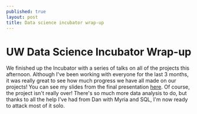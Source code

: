 ```yaml
---
published: true
layout: post
title: Data science incubator wrap-up
---
```

# UW Data Science Incubator Wrap-up

We finished up the Incubator with a series of talks on all of the projects this afternoon. Although I've been working with everyone for the last 3 months, it was really great to see how much progress we have all made on our projects! You can see my slides from the final presentation [here](https://www.dropbox.com/s/7e1fkazwpkj29ue/Clayton_incubator_final.pdf?dl=0). Of course, the project isn't really over! There's so much more data analysis to do, but thanks to all the help I've had from Dan with Myria and SQL, I'm now ready to attack most of it solo.
